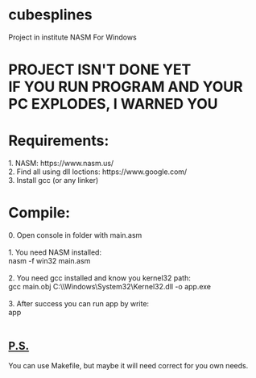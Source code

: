# cubesplines
Project in institute
NASM For Windows

<h1>PROJECT ISN'T DONE YET<br>IF YOU RUN PROGRAM AND YOUR PC EXPLODES, I WARNED YOU</h1>

<h1>Requirements:</h1>
1. NASM: https://www.nasm.us/<br/>
2. Find all using dll loctions: https://www.google.com/<br/>
3. Install gcc (or any linker)

<h1>Compile:</h1>
0. Open console in folder with main.asm<br/><br/>
1. You need NASM installed:<br/>
    nasm -f win32 main.asm<br/><br/>
2. You need gcc installed and know you kernel32 path:<br/>
    gcc main.obj C:\\Windows\System32\Kernel32.dll -o app.exe<br/><br/>
3. After success you can run app by write: <br/>
    app<br/><br/>
    
<h2><u>P.S.</u></h2>
You can use Makefile, but maybe it will need correct for you own needs.<br/>

